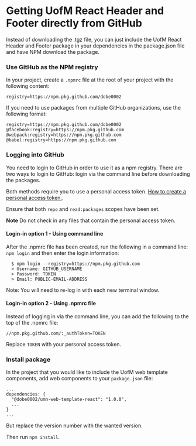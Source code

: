 # Getting UofM React Header and Footer directly from GitHub

Instead of downloading the .tgz file, you can just include the UofM React Header and Footer package in your dependencies in the package.json file and have NPM download the package.



### Use GitHub as the NPM registry 

In your project, create a `.npmrc` file at the root of your project with the following content:

```
registry=https://npm.pkg.github.com/dobe0002
```

If you need to use packages from multiple GitHub organizations, use the following format:

```
registry=https://npm.pkg.github.com/dobe0002
@facebook:registry=https://npm.pkg.github.com
@webpack:registry=https://npm.pkg.github.com
@babel:registry=https://npm.pkg.github.com
```

### Logging into GitHub

You need to login to GitHub in order to use it as a npm registry. There are two ways to login to GitHub: login via the command line before downloading the packages.

Both methods require you to use a personal access token. [How to create a personal access token.](https://help.github.com/en/github/authenticating-to-github/creating-a-personal-access-token-for-the-command-line).

Ensure that both `repo` and `read:packages` scopes have been set.

**Note** Do not check in any files that contain the personal access token.

#### Login-in option 1 - Using command line

After the .npmrc file has been created, run the following in a command line: `npm login` and then enter the login information:

```
  $ npm login --registry=https://npm.pkg.github.com
  > Username: GITHUB_USERNAME
  > Password: TOKEN
  > Email: PUBLIC-EMAIL-ADDRESS
```

Note: You will need to re-log in with each new terminal window.

####  Login-in option 2 - Using .npmrc file

Instead of logging in via the command line, you can add the following to the top of the .npmrc file:

```
//npm.pkg.github.com/:_authToken=TOKEN
```

Replace `TOKEN` with your personal access token.

###  Install package

In the project that you would like to include the UofM web template components, add web components to your `package.json` file:

```
...
dependencies: {
  "@dobe0002/umn-web-template-react": "1.0.0",
  ...
}
...
```

But replace the version number with the wanted version.

Then run `npm install`.

